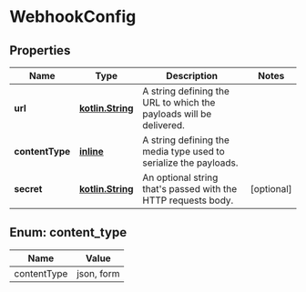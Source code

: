 # WebhookConfig

## Properties
Name | Type | Description | Notes
------------ | ------------- | ------------- | -------------
**url** | [**kotlin.String**](.md) | A string defining the URL to which the payloads will be delivered. | 
**contentType** | [**inline**](#ContentTypeEnum) | A string defining the media type used to serialize the payloads. | 
**secret** | [**kotlin.String**](.md) | An optional string that&#x27;s passed with the HTTP requests body. |  [optional]

<a name="ContentTypeEnum"></a>
## Enum: content_type
Name | Value
---- | -----
contentType | json, form
